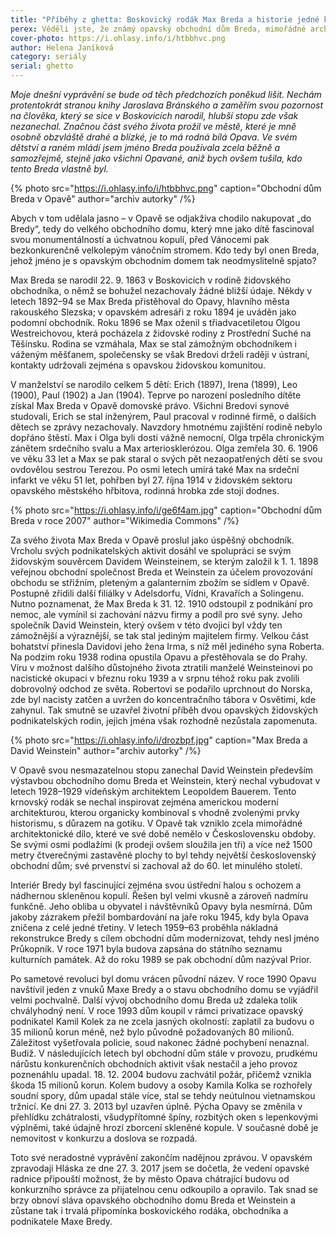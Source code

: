 ```yaml
---
title: "Příběhy z ghetta: Boskovický rodák Max Breda a historie jedné kulturní památky"
perex: Věděli jste, že známý opavský obchodní dům Breda, mimořádné architektonické dílo, se jmenuje podle židovského obchodníka Maxe Bredy, původem z Boskovic?
cover-photo: https://i.ohlasy.info/i/htbbhvc.png
author: Helena Janíková
category: seriály
serial: ghetto
---
```


*Moje dnešní vyprávění se bude od těch předchozích poněkud lišit. Nechám protentokrát stranou knihy Jaroslava Bránského a zaměřím svou pozornost na člověka, který se sice v Boskovicích narodil, hlubší stopu zde však nezanechal. Značnou část svého života prožil ve městě, které je mně osobně obzvláště drahé a blízké, je to má rodná bílá Opava. Ve svém dětství a raném mládí jsem jméno Breda používala zcela běžně a samozřejmě, stejně jako všichni Opavané, aniž bych ovšem tušila, kdo tento Breda vlastně byl.*

{% photo src="https://i.ohlasy.info/i/htbbhvc.png" caption="Obchodní dům Breda v Opavě" author="archiv autorky" /%}

Abych v tom udělala jasno – v Opavě se odjakživa chodilo nakupovat „do Bredy“, tedy do velkého obchodního domu, který mne jako dítě fascinoval svou monumentálností a úchvatnou kopulí, před Vánocemi pak bezkonkurenčně velkolepým vánočním stromem. Kdo tedy byl onen Breda, jehož jméno je s opavským obchodním domem tak neodmyslitelně spjato?

Max Breda se narodil 22. 9. 1863 v Boskovicích v rodině židovského obchodníka, o němž se bohužel nezachovaly žádné bližší údaje. Někdy v letech 1892–94 se Max Breda přistěhoval do Opavy, hlavního města rakouského Slezska; v opavském adresáři z roku 1894 je uváděn jako podomní obchodník. Roku 1896 se Max oženil s třiadvacetiletou Olgou Westreichovou, která pocházela z židovské rodiny z Prostřední Suché na Těšínsku. Rodina se vzmáhala, Max se stal zámožným obchodníkem i váženým měšťanem, společensky se však Bredovi drželi raději v ústraní, kontakty udržovali zejména s opavskou židovskou komunitou. 

V manželství se narodilo celkem 5 dětí: Erich (1897), Irena (1899), Leo (1900), Paul (1902) a Jan (1904). Teprve po narození posledního dítěte získal Max Breda v Opavě domovské právo. Všichni Bredovi synové studovali, Erich se stal inženýrem, Paul pracoval v rodinné firmě, o dalších dětech se zprávy nezachovaly. Navzdory hmotnému zajištění rodině nebylo dopřáno štěstí. Max i Olga byli dosti vážně nemocní, Olga trpěla chronickým zánětem srdečního svalu a Max arteriosklerózou. Olga zemřela 30. 6. 1906 ve věku 33 let a Max se pak staral o svých pět nezaopatřených dětí se svou ovdovělou sestrou Terezou. Po osmi letech umírá také Max na srdeční infarkt ve věku 51 let, pohřben byl 27. října 1914 v židovském sektoru opavského městského hřbitova, rodinná hrobka zde stojí dodnes.

{% photo src="https://i.ohlasy.info/i/ge6f4am.jpg" caption="Obchodní dům Breda v roce 2007" author="Wikimedia Commons" /%}

Za svého života Max Breda v Opavě proslul jako úspěšný obchodník. Vrcholu svých podnikatelských aktivit dosáhl ve spolupráci se svým židovským souvěrcem Davidem Weinsteinem, se kterým založil k 1. 1. 1898 veřejnou obchodní společnost Breda et Weinstein za účelem provozování obchodu se střižním, pleteným a galanterním zbožím se sídlem v Opavě. Postupně zřídili další filiálky v Adelsdorfu, Vídni, Kravařích a Solingenu. Nutno poznamenat, že Max Breda k 31. 12. 1910 odstoupil z podnikání pro nemoc, ale vymínil si zachování názvu firmy a podíl pro své syny. Jeho společník David Weinstein, který ovšem v této dvojici byl vždy ten zámožnější a výraznější, se tak stal jediným majitelem firmy. Velkou část bohatství přinesla Davidovi jeho žena Irma, s níž měl jediného syna Roberta. Na podzim roku 1938 rodina opustila Opavu a přestěhovala se do Prahy. Víru v možnost dalšího důstojného života ztratili manželé Weinsteinovi po nacistické okupaci v březnu roku 1939 a v srpnu téhož roku pak zvolili dobrovolný odchod ze světa. Robertovi se podařilo uprchnout do Norska, zde byl nacisty zatčen a uvržen do koncentračního tábora v Osvětimi, kde zahynul. Tak smutně se uzavřel životní příběh dvou opavských židovských podnikatelských rodin, jejich jména však rozhodně nezůstala zapomenuta.

{% photo src="https://i.ohlasy.info/i/drozbpf.jpg" caption="Max Breda a David Weinstein" author="archiv autorky" /%}

V Opavě svou nesmazatelnou stopu zanechal David Weinstein především výstavbou obchodního domu Breda et Weinstein, který nechal vybudovat v letech 1928–1929 vídeňským architektem Leopoldem Bauerem. Tento krnovský rodák se nechal inspirovat zejména americkou moderní architekturou, kterou organicky kombinoval s vhodně zvolenými prvky historismu, s důrazem na gotiku. V Opavě tak vzniklo zcela mimořádné architektonické dílo, které ve své době nemělo v Československu obdoby. Se svými osmi podlažími (k prodeji ovšem sloužila jen tři) a více než 1500 metry čtverečnými zastavěné plochy to byl tehdy největší československý obchodní dům; své prvenství si zachoval až do 60. let minulého století.

Interiér Bredy byl fascinující zejména svou ústřední halou s ochozem a nádhernou skleněnou kopulí. Řešen byl velmi vkusně a zároveň nadmíru funkčně. Jeho obliba u obyvatel i návštěvníků Opavy byla nesmírná. Dům jakoby zázrakem přežil bombardování na jaře roku 1945, kdy byla Opava zničena z celé jedné třetiny. V letech 1959–63 proběhla nákladná rekonstrukce Bredy s cílem obchodní dům modernizovat, tehdy nesl jméno Průkopník. V roce 1971 byla budova zapsána do státního seznamu kulturních památek. Až do roku 1989 se pak obchodní dům nazýval Prior.

Po sametové revoluci byl domu vrácen původní název. V roce 1990 Opavu navštívil jeden z vnuků Maxe Bredy a o stavu obchodního domu se vyjádřil velmi pochvalně. Další vývoj obchodního domu Breda už zdaleka tolik chvályhodný není. V roce 1993 dům koupil v rámci privatizace opavský podnikatel Kamil Kolek za ne zcela jasných okolností: zaplatil za budovu o 35 milionů korun méně, než bylo původně požadovaných 80 milionů. Záležitost vyšetřovala policie, soud nakonec žádné pochybení nenaznal. Budiž. V následujících letech byl obchodní dům stále v provozu, prudkému nárůstu konkurenčních obchodních aktivit však nestačil a jeho provoz poznenáhlu upadal. 18. 12. 2004 budovu zachvátil požár, přičemž vznikla škoda 15 milionů korun. Kolem budovy a osoby Kamila Kolka se rozhořely soudní spory, dům upadal stále více, stal se tehdy neútulnou vietnamskou tržnicí. Ke dni 27. 3. 2013 byl uzavřen úplně. Pýcha Opavy se změnila v přehlídku zchátralosti, všudypřítomné špíny, rozbitých oken s lepenkovými výplněmi, také údajně hrozí zborcení skleněné kopule. V současné době je nemovitost v konkurzu a doslova se rozpadá.

Toto své neradostné vyprávění zakončím nadějnou zprávou. V opavském zpravodaji Hláska ze dne 27. 3. 2017 jsem se dočetla, že vedení opavské radnice připouští možnost, že by město Opava chátrající budovu od konkurzního správce za přijatelnou cenu odkoupilo a opravilo. Tak snad se brzy obnoví sláva opavského obchodního domu Breda et Weinstein a zůstane tak i trvalá připomínka boskovického rodáka, obchodníka a podnikatele Maxe Bredy.
